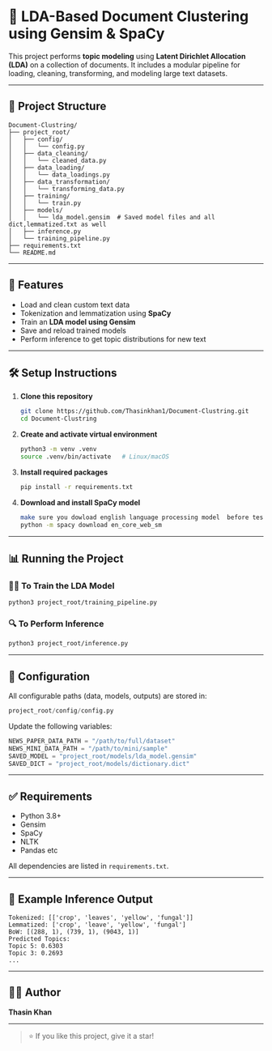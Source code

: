 
# 🧠 LDA-Based Document Clustering using Gensim & SpaCy

This project performs **topic modeling** using **Latent Dirichlet Allocation (LDA)** on a collection of documents. It includes a modular pipeline for loading, cleaning, transforming, and modeling large text datasets.

---

## 📂 Project Structure

```
Document-Clustring/
├── project_root/
│   ├── config/
│   │   └── config.py
│   ├── data_cleaning/
│   │   └── cleaned_data.py
│   ├── data_loading/
│   │   └── data_loadings.py
│   ├── data_transformation/
│   │   └── transforming_data.py
│   ├── training/
│   │   └── train.py
│   ├── models/
│   │   └── lda_model.gensim  # Saved model files and all dict,lemmatized.txt as well
│   ├── inference.py
│   └── training_pipeline.py
├── requirements.txt
└── README.md
```

---

## 🚀 Features

- Load and clean custom text data
- Tokenization and lemmatization using **SpaCy**
- Train an **LDA model using Gensim**
- Save and reload trained models
- Perform inference to get topic distributions for new text

---

## 🛠️ Setup Instructions

1. **Clone this repository**
   ```bash
   git clone https://github.com/Thasinkhan1/Document-Clustring.git
   cd Document-Clustring
   ```

2. **Create and activate virtual environment**
   ```bash
   python3 -m venv .venv
   source .venv/bin/activate   # Linux/macOS
   ```

3. **Install required packages**
   ```bash
   pip install -r requirements.txt
   ```

4. **Download and install SpaCy model**
   ```bash
   make sure you dowload english language processing model  before testing the model using below cmd 
   python -m spacy download en_core_web_sm
   ```

---

## 📊 Running the Project

### 🏋️‍♂️ To Train the LDA Model
```bash
python3 project_root/training_pipeline.py
```

### 🔍 To Perform Inference
```bash
python3 project_root/inference.py
```

---

## 📁 Configuration

All configurable paths (data, models, outputs) are stored in:
```python
project_root/config/config.py
```

Update the following variables:
```python
NEWS_PAPER_DATA_PATH = "/path/to/full/dataset"
NEWS_MINI_DATA_PATH = "/path/to/mini/sample"
SAVED_MODEL = "project_root/models/lda_model.gensim"
SAVED_DICT = "project_root/models/dictionary.dict"
```

---

## ✅ Requirements

- Python 3.8+
- Gensim
- SpaCy
- NLTK
- Pandas etc

All dependencies are listed in `requirements.txt`.

---

## 📌 Example Inference Output

```
Tokenized: [['crop', 'leaves', 'yellow', 'fungal']]
Lemmatized: ['crop', 'leave', 'yellow', 'fungal']
BoW: [(288, 1), (739, 1), (9043, 1)]
Predicted Topics:
Topic 5: 0.6303
Topic 3: 0.2693
...
```

---

## 🙋‍♂️ Author

**Thasin Khan**

---

> ⭐ If you like this project, give it a star!  
